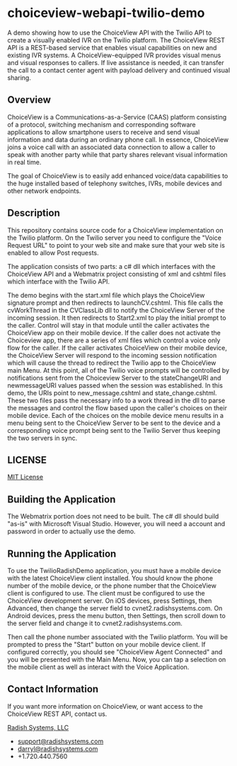 choiceview-webapi-twilio-demo
=============================

A demo showing how to use the ChoiceView API with the Twilio API to create a visually enabled IVR on the Twilio platform. The ChoiceView REST API is a REST-based service that enables visual capabilities on new and existing IVR systems. A ChoiceView-equipped IVR provides visual menus and visual responses to callers. If live assistance is needed, it can transfer the call to a contact center agent with payload delivery and continued visual sharing.

Overview
--------

ChoiceView is a Communications-as-a-Service (CAAS) platform consisting of a protocol, switching mechanism and corresponding software applications to allow smartphone users to receive and send visual information and data during an ordinary phone call.  In essence, ChoiceView joins a voice call with an associated data connection to allow a caller to speak with another party while that party shares relevant visual information in real time.
 
The goal of ChoiceView is to easily add enhanced voice/data capabilities to the huge installed based of telephony switches, IVRs, mobile devices and other network endpoints.


Description
-----------

This repository contains source code for a ChoiceView implementation on the Twilio platform. On the Twilio server you need to configure the "Voice Request URL" to point to your web site and make sure that your web site is enabled to allow Post requests.

The application consists of two parts: a c# dll which interfaces with the ChoiceView API and a Webmatrix project consisting of xml and cshtml files which interface with the Twilio API.

The demo begins with the start.xml file which plays the ChoiceView signature prompt and then redirects to launchCV.cshtml. This file calls the cvWorkThread in the CVClassLib dll to notify the 
ChoiceView Server of the incoming session. It then redirects to Start2.xml to play the initial prompt to the caller. Control will stay in that module until the caller activates the ChoiceView
app on their mobile device. If the caller does not activate the Choiceview app, there are a series of xml files which control a voice only flow for the caller. If the caller activates 
ChoiceView on their mobile device, the ChoiceView Server will respond to the incoming session notification which will cause the thread to redirect the Twilio app to the ChoiceView main Menu. 
At this point, all of the Twilio voice prompts will be controlled by notifications sent from the Choiceview Server to the stateChangeURI and newmessageURI values passed when the session was 
established. In this demo, the URIs point to new_message.cshtml and state_change.cshtml. These two files pass the necessary info to a work thread in the dll to parse the messages and control 
the flow based upon the caller's choices on their mobile device. Each of the choices on the mobile device menu results in a menu being sent to the ChoiceView Server to be sent to the device 
and a corresponding voice prompt being sent to the Twilio Server thus keeping the two servers in sync.

LICENSE
-------
[MIT License](https://github.com/radishsystems/choiceview-webapi-java/blob/master/LICENSE)


Building the Application
------------------------

The Webmatrix portion does not need to be built. The c# dll should build "as-is" with Microsoft Visual Studio. However,
you will need a account and password in order to actually use the demo.


Running the Application
-----------------------

To use the TwilioRadishDemo application, you must have a mobile device with the latest ChoiceView client installed. 
You should know the phone number of the mobile device, or the phone number that the ChoiceView client is configured 
to use. The client must be configured to use the ChoiceView development server. On iOS devices, press Settings, 
then Advanced, then change the server field to cvnet2.radishsystems.com. On Android devices, press the menu button, 
then Settings, then scroll down to the server field and change it to cvnet2.radishsystems.com.

Then call the phone number associated with the Twilio platform. You will be prompted to press the "Start" button 
on your mobile device client. If configured correctly, you should see "ChoiceView Agent Connected" and you will be 
presented with the Main Menu. Now, you can tap a selection on the mobile client as well as interact with the Voice 
Application.

Contact Information
-------------------
If you want more information on ChoiceView, or want access to the ChoiceView REST API, contact us.

[Radish Systems, LLC](http://www.radishsystems.com/support/contact-radish-customer-support/)

-	support@radishsystems.com
-	darryl@radishsystems.com
-	+1.720.440.7560

